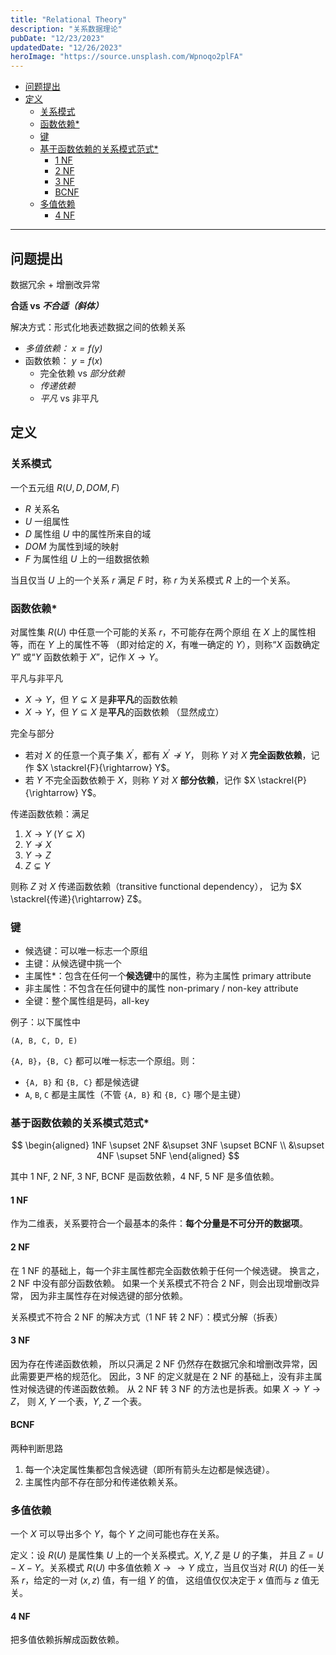 ```yaml
---
title: "Relational Theory"
description: "关系数据理论"
pubDate: "12/23/2023"
updatedDate: "12/26/2023"
heroImage: "https://source.unsplash.com/Wpnoqo2plFA"
---
```


<!--toc:start-->
- [问题提出](#问题提出)
- [定义](#定义)
  - [关系模式](#关系模式)
  - [函数依赖*](#函数依赖)
  - [键](#键)
  - [基于函数依赖的关系模式范式*](#基于函数依赖的关系模式范式)
    - [1 NF](#1-nf)
    - [2 NF](#2-nf)
    - [3 NF](#3-nf)
    - [BCNF](#bcnf)
  - [多值依赖](#多值依赖)
    - [4 NF](#4-nf)
<!--toc:end-->

---

## 问题提出

数据冗余 + 增删改异常

**合适 vs *不合适（斜体）***

解决方式：形式化地表述数据之间的依赖关系
- *多值依赖： $x = f(y)$*
- 函数依赖： $y = f(x)$
    - 完全依赖 vs *部分依赖*
    - *传递依赖*
    - *平凡* vs 非平凡

## 定义

### 关系模式

一个五元组 $R(U, D, DOM, F)$
- $R$ 关系名
- $U$ 一组属性
- $D$ 属性组 $U$ 中的属性所来自的域
- $DOM$ 为属性到域的映射
- $F$ 为属性组 $U$ 上的一组数据依赖

当且仅当 $U$ 上的一个关系 $r$ 满足 $F$ 时，称 $r$ 为关系模式 $R$ 上的一个关系。

### 函数依赖*

对属性集 $R(U)$ 中任意一个可能的关系 $r$，不可能存在两个原组
在 $X$ 上的属性相等，而在 $Y$ 上的属性不等
（即对给定的 $X$，有唯一确定的 $Y$），则称“$X$ 函数确定 $Y$”
或“$Y$ 函数依赖于 $X$”，记作 $X \rightarrow Y$。

平凡与非平凡
- $X \rightarrow Y$，但 $Y \subsetneq X$ 是**非平凡**的函数依赖
- $X \rightarrow Y$，但 $Y \subseteq X$ 是**平凡**的函数依赖
（显然成立）

完全与部分
- 若对 $X$ 的任意一个真子集 $X^{'}$，都有 $X^{'} \nrightarrow Y$，
则称 $Y$ 对 $X$ **完全函数依赖**，记作 $X \stackrel{F}{\rightarrow} Y$。
- 若 $Y$ 不完全函数依赖于 $X$，则称 $Y$ 对 $X$ **部分依赖**，记作
$X \stackrel{P}{\rightarrow} Y$。

传递函数依赖：满足
1. $X \rightarrow Y \; (Y \subsetneq X)$
2. $Y \nrightarrow X$
3. $Y \rightarrow Z$
4. $Z \subsetneq Y$

则称 $Z$ 对 $X$ 传递函数依赖（transitive functional dependency），
记为 $X \stackrel{传递}{\rightarrow} Z$。

### 键
- 候选键：可以唯一标志一个原组
- 主键：从候选键中挑一个
- 主属性*：包含在任何一个**候选键**中的属性，称为主属性 primary attribute
- 非主属性：不包含在任何键中的属性 non-primary / non-key attribute
- 全键：整个属性组是码，all-key

例子：以下属性中
```
(A, B, C, D, E)
```
`{A, B}`，`{B, C}` 都可以唯一标志一个原组。则：
- `{A, B}` 和 `{B, C}` 都是候选键
- `A`, `B`, `C` 都是主属性（不管 `{A, B}` 和 `{B, C}` 哪个是主键）

### 基于函数依赖的关系模式范式*

$$
\begin{aligned}
1NF \supset 2NF &\supset 3NF \supset BCNF \\
&\supset 4NF \supset 5NF
\end{aligned}
$$

其中 1 NF, 2 NF, 3 NF, BCNF 是函数依赖，4 NF, 5 NF 是多值依赖。

#### 1 NF
作为二维表，关系要符合一个最基本的条件：**每个分量是不可分开的数据项**。

#### 2 NF
在 1 NF 的基础上，每一个非主属性都完全函数依赖于任何一个候选键。
换言之，2 NF 中没有部分函数依赖。
如果一个关系模式不符合 2 NF，则会出现增删改异常，
因为非主属性存在对候选键的部分依赖。

关系模式不符合 2 NF 的解决方式（1 NF 转 2 NF）：模式分解（拆表）

#### 3 NF

因为存在传递函数依赖，
所以只满足 2 NF 仍然存在数据冗余和增删改异常，因此需要更严格的规范化。
因此，3 NF 的定义就是在 2 NF 的基础上，没有非主属性对候选键的传递函数依赖。
从 2 NF 转 3 NF 的方法也是拆表。如果 $X \rightarrow Y \rightarrow Z$，
则 $X$, $Y$ 一个表，$Y$, $Z$ 一个表。

#### BCNF

两种判断思路
1. 每一个决定属性集都包含候选键（即所有箭头左边都是候选键）。
2. 主属性内部不存在部分和传递依赖关系。

### 多值依赖

一个 $X$ 可以导出多个 $Y$，每个 $Y$ 之间可能也存在关系。

定义：设 $R(U)$ 是属性集 $U$ 上的一个关系模式。$X, Y, Z$ 是 $U$ 的子集，
并且 $Z = U - X - Y$。关系模式 $R(U)$ 中多值依赖 $X \rightarrow \rightarrow Y$
成立，当且仅当对 $R(U)$ 的任一关系 $r$，给定的一对 $(x, z)$ 值，有一组 $Y$ 的值，
这组值仅仅决定于 $x$ 值而与 $z$ 值无关。

#### 4 NF

把多值依赖拆解成函数依赖。

